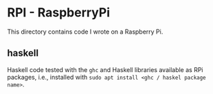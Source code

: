 # RPI - RaspberryPi

This directory contains code I wrote on a Raspberry Pi.

## haskell

Haskell code tested with the `ghc` and Haskell libraries available as
RPi packages, i.e., installed with `sudo apt install <ghc / haskel package name>`.

